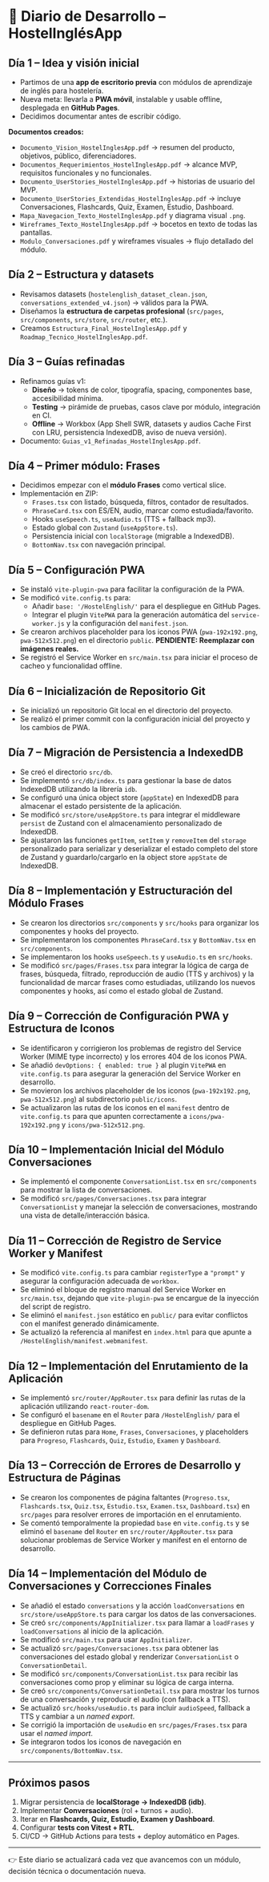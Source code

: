 # 📖 Diario de Desarrollo – HostelInglésApp

## Día 1 – Idea y visión inicial
- Partimos de una **app de escritorio previa** con módulos de aprendizaje de inglés para hostelería.  
- Nueva meta: llevarla a **PWA móvil**, instalable y usable offline, desplegada en **GitHub Pages**.  
- Decidimos documentar antes de escribir código.

**Documentos creados:**
- `Documento_Vision_HostelInglesApp.pdf` → resumen del producto, objetivos, público, diferenciadores.
- `Documentos_Requerimientos_HostelInglesApp.pdf` → alcance MVP, requisitos funcionales y no funcionales.
- `Documento_UserStories_HostelInglesApp.pdf` → historias de usuario del MVP.
- `Documento_UserStories_Extendidas_HostelInglesApp.pdf` → incluye Conversaciones, Flashcards, Quiz, Examen, Estudio, Dashboard.
- `Mapa_Navegacion_Texto_HostelInglesApp.pdf` y diagrama visual `.png`.
- `Wireframes_Texto_HostelInglesApp.pdf` → bocetos en texto de todas las pantallas.
- `Modulo_Conversaciones.pdf` y wireframes visuales → flujo detallado del módulo.

## Día 2 – Estructura y datasets
- Revisamos datasets (`hostelenglish_dataset_clean.json`, `conversations_extended_v4.json`) → válidos para la PWA.  
- Diseñamos la **estructura de carpetas profesional** (`src/pages`, `src/components`, `src/store`, `src/router`, etc.).  
- Creamos `Estructura_Final_HostelInglesApp.pdf` y `Roadmap_Tecnico_HostelInglesApp.pdf`.  

## Día 3 – Guías refinadas
- Refinamos guías v1:
  - **Diseño** → tokens de color, tipografía, spacing, componentes base, accesibilidad mínima.  
  - **Testing** → pirámide de pruebas, casos clave por módulo, integración en CI.  
  - **Offline** → Workbox (App Shell SWR, datasets y audios Cache First con LRU, persistencia IndexedDB, aviso de nueva versión).  
- Documento: `Guias_v1_Refinadas_HostelInglesApp.pdf`.

## Día 4 – Primer módulo: Frases
- Decidimos empezar con el **módulo Frases** como vertical slice.
- Implementación en ZIP:
  - `Frases.tsx` con listado, búsqueda, filtros, contador de resultados.  
  - `PhraseCard.tsx` con ES/EN, audio, marcar como estudiada/favorito.  
  - Hooks `useSpeech.ts`, `useAudio.ts` (TTS + fallback mp3).  
  - Estado global con `Zustand` (`useAppStore.ts`).  
  - Persistencia inicial con `localStorage` (migrable a IndexedDB).  
  - `BottomNav.tsx` con navegación principal.

## Día 5 – Configuración PWA
- Se instaló `vite-plugin-pwa` para facilitar la configuración de la PWA.
- Se modificó `vite.config.ts` para:
  - Añadir `base: '/HostelEnglish/'` para el despliegue en GitHub Pages.
  - Integrar el plugin `VitePWA` para la generación automática del `service-worker.js` y la configuración del `manifest.json`.
- Se crearon archivos placeholder para los iconos PWA (`pwa-192x192.png`, `pwa-512x512.png`) en el directorio `public`. **PENDIENTE: Reemplazar con imágenes reales.**
- Se registró el Service Worker en `src/main.tsx` para iniciar el proceso de cacheo y funcionalidad offline.

## Día 6 – Inicialización de Repositorio Git
- Se inicializó un repositorio Git local en el directorio del proyecto.
- Se realizó el primer commit con la configuración inicial del proyecto y los cambios de PWA.

## Día 7 – Migración de Persistencia a IndexedDB
- Se creó el directorio `src/db`.
- Se implementó `src/db/index.ts` para gestionar la base de datos IndexedDB utilizando la librería `idb`.
- Se configuró una única object store (`appState`) en IndexedDB para almacenar el estado persistente de la aplicación.
- Se modificó `src/store/useAppStore.ts` para integrar el middleware `persist` de Zustand con el almacenamiento personalizado de IndexedDB.
- Se ajustaron las funciones `getItem`, `setItem` y `removeItem` del `storage` personalizado para serializar y deserializar el estado completo del store de Zustand y guardarlo/cargarlo en la object store `appState` de IndexedDB.

## Día 8 – Implementación y Estructuración del Módulo Frases
- Se crearon los directorios `src/components` y `src/hooks` para organizar los componentes y hooks del proyecto.
- Se implementaron los componentes `PhraseCard.tsx` y `BottomNav.tsx` en `src/components`.
- Se implementaron los hooks `useSpeech.ts` y `useAudio.ts` en `src/hooks`.
- Se modificó `src/pages/Frases.tsx` para integrar la lógica de carga de frases, búsqueda, filtrado, reproducción de audio (TTS y archivos) y la funcionalidad de marcar frases como estudiadas, utilizando los nuevos componentes y hooks, así como el estado global de Zustand.

## Día 9 – Corrección de Configuración PWA y Estructura de Iconos
- Se identificaron y corrigieron los problemas de registro del Service Worker (MIME type incorrecto) y los errores 404 de los iconos PWA.
- Se añadió `devOptions: { enabled: true }` al plugin `VitePWA` en `vite.config.ts` para asegurar la generación del Service Worker en desarrollo.
- Se movieron los archivos placeholder de los iconos (`pwa-192x192.png`, `pwa-512x512.png`) al subdirectorio `public/icons`.
- Se actualizaron las rutas de los iconos en el `manifest` dentro de `vite.config.ts` para que apunten correctamente a `icons/pwa-192x192.png` y `icons/pwa-512x512.png`.

## Día 10 – Implementación Inicial del Módulo Conversaciones
- Se implementó el componente `ConversationList.tsx` en `src/components` para mostrar la lista de conversaciones.
- Se modificó `src/pages/Conversaciones.tsx` para integrar `ConversationList` y manejar la selección de conversaciones, mostrando una vista de detalle/interacción básica.

## Día 11 – Corrección de Registro de Service Worker y Manifest
- Se modificó `vite.config.ts` para cambiar `registerType` a `"prompt"` y asegurar la configuración adecuada de `workbox`.
- Se eliminó el bloque de registro manual del Service Worker en `src/main.tsx`, dejando que `vite-plugin-pwa` se encargue de la inyección del script de registro.
- Se eliminó el `manifest.json` estático en `public/` para evitar conflictos con el manifest generado dinámicamente.
- Se actualizó la referencia al manifest en `index.html` para que apunte a `/HostelEnglish/manifest.webmanifest`.

## Día 12 – Implementación del Enrutamiento de la Aplicación
- Se implementó `src/router/AppRouter.tsx` para definir las rutas de la aplicación utilizando `react-router-dom`.
- Se configuró el `basename` en el `Router` para `/HostelEnglish/` para el despliegue en GitHub Pages.
- Se definieron rutas para `Home`, `Frases`, `Conversaciones`, y placeholders para `Progreso`, `Flashcards`, `Quiz`, `Estudio`, `Examen` y `Dashboard`.

## Día 13 – Corrección de Errores de Desarrollo y Estructura de Páginas
- Se crearon los componentes de página faltantes (`Progreso.tsx`, `Flashcards.tsx`, `Quiz.tsx`, `Estudio.tsx`, `Examen.tsx`, `Dashboard.tsx`) en `src/pages` para resolver errores de importación en el enrutamiento.
- Se comentó temporalmente la propiedad `base` en `vite.config.ts` y se eliminó el `basename` del `Router` en `src/router/AppRouter.tsx` para solucionar problemas de Service Worker y manifest en el entorno de desarrollo.

## Día 14 – Implementación del Módulo de Conversaciones y Correcciones Finales
- Se añadió el estado `conversations` y la acción `loadConversations` en `src/store/useAppStore.ts` para cargar los datos de las conversaciones.
- Se creó `src/components/AppInitializer.tsx` para llamar a `loadFrases` y `loadConversations` al inicio de la aplicación.
- Se modificó `src/main.tsx` para usar `AppInitializer`.
- Se actualizó `src/pages/Conversaciones.tsx` para obtener las conversaciones del estado global y renderizar `ConversationList` o `ConversationDetail`.
- Se modificó `src/components/ConversationList.tsx` para recibir las conversaciones como prop y eliminar su lógica de carga interna.
- Se creó `src/components/ConversationDetail.tsx` para mostrar los turnos de una conversación y reproducir el audio (con fallback a TTS).
- Se actualizó `src/hooks/useAudio.ts` para incluir `audioSpeed`, fallback a TTS y cambiar a un *named export*.
- Se corrigió la importación de `useAudio` en `src/pages/Frases.tsx` para usar el *named import*.
- Se integraron todos los iconos de navegación en `src/components/BottomNav.tsx`.

---

## Próximos pasos
1. Migrar persistencia de **localStorage → IndexedDB (idb)**.  
2. Implementar **Conversaciones** (rol + turnos + audio).  
3. Iterar en **Flashcards, Quiz, Estudio, Examen y Dashboard**.  
4. Configurar **tests con Vitest + RTL**.  
5. CI/CD → GitHub Actions para tests + deploy automático en Pages.  

---

👉 Este diario se actualizará cada vez que avancemos con un módulo, decisión técnica o documentación nueva.
